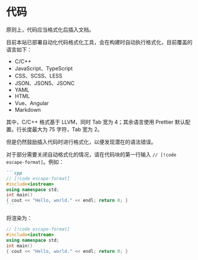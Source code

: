 # 代码

原则上，代码应当格式化后插入文档。

目前本站已部署自动化代码格式化工具，会在构建时自动执行格式化，目前覆盖的语言如下：

- C/C++
- JavaScript、TypeScript
- CSS、SCSS、LESS
- JSON、JSON5、JSONC
- YAML
- HTML
- Vue、Angular
- Markdown

其中，C/C++ 格式基于 LLVM，同时 Tab 宽为 4；其余语言使用 Prettier 默认配置。行长度最大为 75 字符，Tab 宽为 2。

但是仍然鼓励插入代码时进行格式化，以便发现潜在的语法错误。

对于部分需要关闭自动格式化的情况，请在代码块的第一行输入 `// [!code escape-format]`。例如：

````markdown {2}
```cpp
// [!code escape-format]
#include<iostream>
using namespace std;
int main()
{ cout << "Hello, world." << endl; return 0; }
```
````

将渲染为：

```cpp
// [!code escape-format]
#include<iostream>
using namespace std;
int main()
{ cout << "Hello, world." << endl; return 0; }
```
